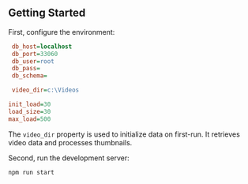## Getting Started

First, configure the environment:
```ini
 db_host=localhost
 db_port=33060
 db_user=root
 db_pass=
 db_schema=

 video_dir=c:\Videos

init_load=30
load_size=30
max_load=500
```

The `video_dir` property is used to initialize data on first-run. It retrieves video data and processes thumbnails.

Second, run the development server:

```bash
npm run start
```

